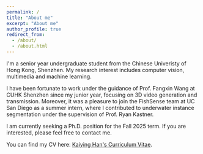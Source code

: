 ```yaml
---
permalink: /
title: "About me"
excerpt: "About me"
author_profile: true
redirect_from: 
  - /about/
  - /about.html
---
```


I'm a senior year undergraduate student from the Chinese Univeristy of Hong Kong, Shenzhen. My research interest includes computer vision, multimedia and machine learning.

I have been fortunate to work under the guidance of Prof. Fangxin Wang at CUHK Shenzhen since my junior year, focusing on 3D video generation and transmission. Moreover, it was a pleasure to join the FishSense team at UC San Diego as a summer intern, where I contributed to underwater instance segmentation under the supervision of Prof. Ryan Kastner. 

I am currently seeking a Ph.D. position for the Fall 2025 term. If you are interested, please feel free to contact me.

You can find my CV here: [Kaiying Han's Curriculum Vitae](https://github.com/original-doc/kaiying_han.github.io/blob/master/assets/CV.pdf).

<br>
<br>
<br>
<script type="text/javascript" id="clustrmaps" src="//clustrmaps.com/map_v2.js?d=p9dWKAfHeD5OflPPZzy3zWbAjnfGfahpLNQSATRSjQM&cl=ffffff&w=a"></script>


